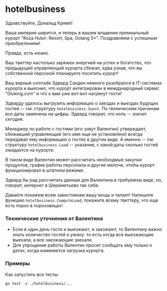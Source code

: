 # hotelbusiness

Здравствуйте, Дональд Крямп!

Ваша империя ширится, и теперь в вашем владении премиальный курорт "Koza Hutor: Resort, Spa, Golang 5*".
Поздравляем с успешным приобретением!

Правда, есть нюанс.

Ваш твиттер настолько заряжен энергией на успех и богатство, что предыдущий управляющий курорта сбежал,
едва узнав, что вы собственной персоной планируете посетить курорт!

Ваш верный comrade Эдвард Санден немного разобрался в IT-системах курорта и выяснил,
что курорт интегрирован в международный сервис "Gluking.com" и что к вам уже вот-вот нагрянут гости!

Эдварду удалось выгрузить информацио о заездах и выездах будущих гостей -- см. структуру `hotelbusiness.Guest`.
По техническим причинам все даты заменены на цифры. Эдвард говорит, что ноль -- значит сегодня.

Менеджер по работе с гостями (его зовут Валентин) утверждает, сбежавший управляющий (его имя еще не установлено)
всегда передавал ему информацию о гостях в другом виде. А именно -- см. структуру `hotelbusiness.Load` --
указание, с какой даты сколько гостей ожидается на курорте.

В таком виде Валентин может рассчитать необходмые закупки продуктов, график работы персонала и другие мелочи,
чтобы курорт функционировал в штатном режиме.

Эдвард бы рад рассчитать данные для Валентина в требуемом виде, но, говорит, интернет в Шереметьево так себе.

Давайте покажем всем завистникам вашу мощь и талант! Напишите функцию `hotelbusiness.ComputeLoad`,
покажите всему твиттеру, что еще есть порох в пороховицах!

### Технические уточнения от Валентина

* Если в один день гости и выезжают, и заезжают, то Валентину важно знать количество гостей к ужину: то есть когда все выезжающие выехали, а все заезжающие заехали.
* Для упрощения работы Валентин просит сообщать ему только о датах, когда изменяется загрузка курорта.

### Примеры

Как запустить все тесты:
```
go test -v ./hotelbusiness/...
```
